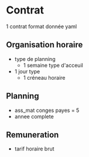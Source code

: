 # Contrat

1 contrat
format donnée yaml

## Organisation horaire
- type de planning
    - 1 semaine type d'acceuil
- 1 jour type
    - 1 créneau horaire

## Planning
- ass_mat conges payes = 5
- annee complete

## Remuneration
- tarif horaire brut
